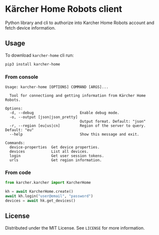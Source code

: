# Kärcher Home Robots client

Python library and cli to authorize into Karcher Home Robots account and fetch device information.

## Usage

To download `karcher-home` cli run:

```sh
pip3 install karcher-home
```

### From console

```console
Usage: karcher-home [OPTIONS] COMMAND [ARGS]...

  Tool for connectiong and getting information from Kärcher Home Robots.

Options:
  -d, --debug                     Enable debug mode.
  -o, --output [json|json_pretty]
                                  Output format. Default: "json"
  -r, --region [eu|us|cn]         Region of the server to query. Default: "eu"
  --help                          Show this message and exit.

Commands:
  device-properties  Get device properties.
  devices            List all devices.
  login              Get user session tokens.
  urls               Get region information.
```

### From code

```python
from karcher.karcher import KarcherHome

kh = await KarcherHome.create()
await kh.login("user@email", "password")
devices = await hk.get_devices()
```

## License

Distributed under the MIT License. See `LICENSE` for more information.
